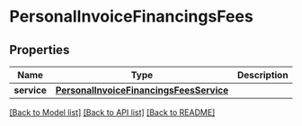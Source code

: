 # PersonalInvoiceFinancingsFees

## Properties
Name | Type | Description | Notes
------------ | ------------- | ------------- | -------------
**service** | [**PersonalInvoiceFinancingsFeesService**](PersonalInvoiceFinancingsFeesService.md) |  | 

[[Back to Model list]](../README.md#documentation-for-models) [[Back to API list]](../README.md#documentation-for-api-endpoints) [[Back to README]](../README.md)

